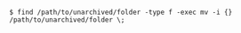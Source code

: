 <!-- layout:code post: database-backup_mongodb -->

```

$ find /path/to/unarchived/folder -type f -exec mv -i {} /path/to/unarchived/folder \;

```
